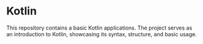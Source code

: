 # Kotlin
This repository contains a basic Kotlin applications. The project serves as an introduction to Kotlin, showcasing its syntax, structure, and basic usage.
